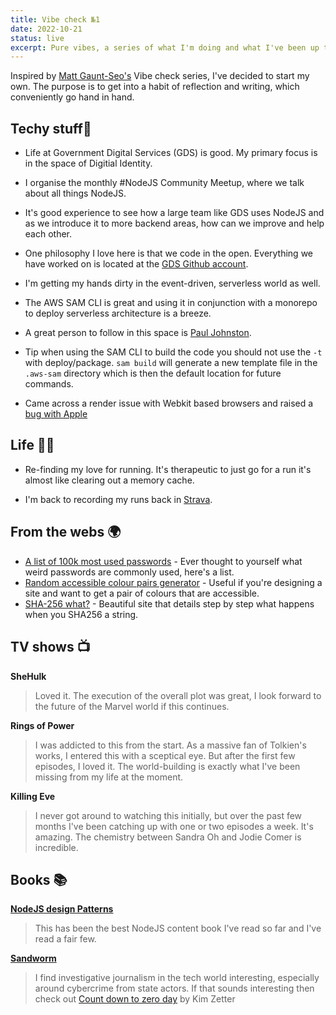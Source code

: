 ```yaml
---
title: Vibe check №1
date: 2022-10-21
status: live
excerpt: Pure vibes, a series of what I'm doing and what I've been up to. Recap of 2022 to date.
---
```


Inspired by [Matt Gaunt-Seo's](https://www.gaunt.dev/blog/2022/vibe-check-01/) Vibe check series, I've decided to start my own. The purpose is to get into a habit of reflection and writing, which conveniently go hand in hand.

## Techy stuff🤖

- Life at Government Digital Services (GDS) is good. My primary focus is in the space of Digitial Identity.

- I organise the monthly #NodeJS Community Meetup, where we talk about all things NodeJS.

- It's good experience to see how a large team like GDS uses NodeJS and as we introduce it to more backend areas, how can we improve and help each other.

- One philosophy I love here is that we code in the open. Everything we have worked on is located at the [GDS Github account](https://github.com/alphagov).

- I'm getting my hands dirty in the event-driven, serverless world as well.

- The AWS SAM CLI is great and using it in conjunction with a monorepo to deploy serverless architecture is a breeze.

- A great person to follow in this space is [Paul Johnston](https://twitter.com/PaulDJohnston).

- Tip when using the SAM CLI to build the code you should not use the `-t` with deploy/package. `sam build` will generate a new template file in the `.aws-sam` directory which is then the default location for future commands.

- Came across a render issue with Webkit based browsers and raised a [bug with Apple](https://twitter.com/MattBidewell/status/1583058487911010304)

## Life 🧑‍💻

- Re-finding my love for running. It's therapeutic to just go for a run it's almost like clearing out a memory cache.

- I'm back to recording my runs back in [Strava](https://www.strava.com/athletes/17683490).


## From the webs 🌍
- [A list of 100k most used passwords](https://www.ncsc.gov.uk/static-assets/documents/PwnedPasswordsTop100k.txt) - Ever thought to yourself what weird passwords are commonly used, here's a list.
- [Random accessible colour pairs generator](https://randoma11y.com/) - Useful if you're designing a site and want to get a pair of colours that are accessible.
- [SHA-256 what?](https://sha256algorithm.com/) - Beautiful site that details step by step what happens when you SHA256 a string.

## TV shows 📺

**SheHulk**

>Loved it. The execution of the overall plot was great, I look forward to the future of the Marvel world if this continues.

**Rings of Power**

>I was addicted to this from the start. As a massive fan of Tolkien's works, I entered this with a sceptical eye. But after the first few episodes, I loved it. The world-building is exactly what I've been missing from my life at the moment.

**Killing Eve**

>I never got around to watching this initially, but over the past few months I've been catching up with one or two episodes a week. It's amazing. The chemistry between Sandra Oh and Jodie Comer is incredible.

## Books 📚

**[NodeJS design Patterns](https://www.nodejsdesignpatterns.com/)**
>This has been the best NodeJS content book I've read so far and I've read a fair few.

**[Sandworm](https://www.penguinrandomhouse.com/books/597684/sandworm-by-andy-greenberg/)**
>I find investigative journalism in the tech world interesting, especially around cybercrime from state actors. If that sounds interesting then check out [Count down to zero day](https://www.goodreads.com/en/book/show/18465875-countdown-to-zero-day) by Kim Zetter
